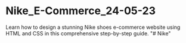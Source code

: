 # Nike_E-Commerce_24-05-23
Learn how to design a stunning Nike shoes e-commerce website using HTML and CSS in this comprehensive step-by-step guide.
"# Nike" 

